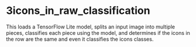 # 3icons_in_raw_classification
This loads a TensorFlow Lite model, splits an input image into multiple pieces, classifies each piece using the model, and determines if the icons in the row are the same and even it classifies the icons classes.
